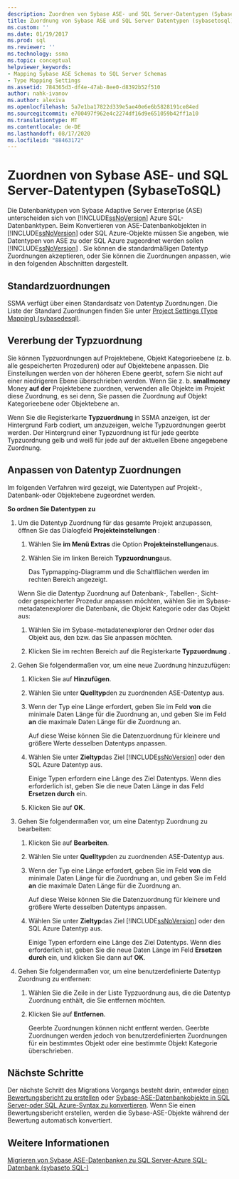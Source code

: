 ```yaml
---
description: Zuordnen von Sybase ASE- und SQL Server-Datentypen (SybaseToSQL)
title: Zuordnung von Sybase ASE und SQL Server Datentypen (sybasetosql) | Microsoft-Dokumentation
ms.custom: ''
ms.date: 01/19/2017
ms.prod: sql
ms.reviewer: ''
ms.technology: ssma
ms.topic: conceptual
helpviewer_keywords:
- Mapping Sybase ASE Schemas to SQL Server Schemas
- Type Mapping Settings
ms.assetid: 784365d3-df4e-47ab-8ee0-d8392b52f510
author: nahk-ivanov
ms.author: alexiva
ms.openlocfilehash: 5a7e1ba17822d339e5ae40e6e6b5828191ce84ed
ms.sourcegitcommit: e700497f962e4c2274df16d9e651059b42ff1a10
ms.translationtype: MT
ms.contentlocale: de-DE
ms.lasthandoff: 08/17/2020
ms.locfileid: "88463172"
---
```

# <a name="mapping-sybase-ase-and-sql-server-data-types-sybasetosql"></a>Zuordnen von Sybase ASE- und SQL Server-Datentypen (SybaseToSQL)
Die Datenbanktypen von Sybase Adaptive Server Enterprise (ASE) unterscheiden sich von [!INCLUDE[ssNoVersion](../../includes/ssnoversion-md.md)] Azure SQL-Datenbanktypen. Beim Konvertieren von ASE-Datenbankobjekten in [!INCLUDE[ssNoVersion](../../includes/ssnoversion-md.md)] oder SQL Azure-Objekte müssen Sie angeben, wie Datentypen von ASE zu oder SQL Azure zugeordnet werden sollen [!INCLUDE[ssNoVersion](../../includes/ssnoversion-md.md)] . Sie können die standardmäßigen Datentyp Zuordnungen akzeptieren, oder Sie können die Zuordnungen anpassen, wie in den folgenden Abschnitten dargestellt.  
  
## <a name="default-mappings"></a>Standardzuordnungen  
SSMA verfügt über einen Standardsatz von Datentyp Zuordnungen. Die Liste der Standard Zuordnungen finden Sie unter [Project Settings &#40;Type Mapping&#41; &#40;sybasedesql&#41;](../../ssma/sybase/project-settings-type-mapping-sybasetosql.md).  
  
## <a name="type-mapping-inheritance"></a>Vererbung der Typzuordnung  
Sie können Typzuordnungen auf Projektebene, Objekt Kategorieebene (z. b. alle gespeicherten Prozeduren) oder auf Objektebene anpassen. Die Einstellungen werden von der höheren Ebene geerbt, sofern Sie nicht auf einer niedrigeren Ebene überschrieben werden. Wenn Sie z. b. **smallmoney** Money **auf der** Projektebene zuordnen, verwenden alle Objekte im Projekt diese Zuordnung, es sei denn, Sie passen die Zuordnung auf Objekt Kategorieebene oder Objektebene an.  
  
Wenn Sie die Registerkarte **Typzuordnung** in SSMA anzeigen, ist der Hintergrund Farb codiert, um anzuzeigen, welche Typzuordnungen geerbt werden. Der Hintergrund einer Typzuordnung ist für jede geerbte Typzuordnung gelb und weiß für jede auf der aktuellen Ebene angegebene Zuordnung.  
  
## <a name="customizing-data-type-mappings"></a>Anpassen von Datentyp Zuordnungen  
Im folgenden Verfahren wird gezeigt, wie Datentypen auf Projekt-, Datenbank-oder Objektebene zugeordnet werden.  
  
**So ordnen Sie Datentypen zu**  
  
1.  Um die Datentyp Zuordnung für das gesamte Projekt anzupassen, öffnen Sie das Dialogfeld **Projekteinstellungen** :  
  
    1.  Wählen Sie **im Menü Extras** die Option **Projekteinstellungen**aus.  
  
    2.  Wählen Sie im linken Bereich **Typzuordnung**aus.  
  
        Das Typmapping-Diagramm und die Schaltflächen werden im rechten Bereich angezeigt.  
  
    Wenn Sie die Datentyp Zuordnung auf Datenbank-, Tabellen-, Sicht-oder gespeicherter Prozedur anpassen möchten, wählen Sie im Sybase-metadatenexplorer die Datenbank, die Objekt Kategorie oder das Objekt aus:  
  
    1.  Wählen Sie im Sybase-metadatenexplorer den Ordner oder das Objekt aus, den bzw. das Sie anpassen möchten.  
  
    2.  Klicken Sie im rechten Bereich auf die Registerkarte **Typzuordnung** .  
  
2.  Gehen Sie folgendermaßen vor, um eine neue Zuordnung hinzuzufügen:  
  
    1.  Klicken Sie auf **Hinzufügen**.  
  
    2.  Wählen Sie unter **Quelltyp**den zu zuordnenden ASE-Datentyp aus.  
  
    3.  Wenn der Typ eine Länge erfordert, geben Sie im Feld **von** die minimale Daten Länge für die Zuordnung an, und geben Sie im Feld **an** die maximale Daten Länge für die Zuordnung an.  
  
        Auf diese Weise können Sie die Datenzuordnung für kleinere und größere Werte desselben Datentyps anpassen.  
  
    4.  Wählen Sie unter **Zieltyp**das Ziel [!INCLUDE[ssNoVersion](../../includes/ssnoversion-md.md)] oder den SQL Azure Datentyp aus.  
  
        Einige Typen erfordern eine Länge des Ziel Datentyps. Wenn dies erforderlich ist, geben Sie die neue Daten Länge in das Feld **Ersetzen durch** ein.  
  
    5.  Klicken Sie auf **OK**.  
  
3.  Gehen Sie folgendermaßen vor, um eine Datentyp Zuordnung zu bearbeiten:  
  
    1.  Klicken Sie auf **Bearbeiten**.  
  
    2.  Wählen Sie unter **Quelltyp**den zu zuordnenden ASE-Datentyp aus.  
  
    3.  Wenn der Typ eine Länge erfordert, geben Sie im Feld **von** die minimale Daten Länge für die Zuordnung an, und geben Sie im Feld **an** die maximale Daten Länge für die Zuordnung an.  
  
        Auf diese Weise können Sie die Datenzuordnung für kleinere und größere Werte desselben Datentyps anpassen.  
  
    4.  Wählen Sie unter **Zieltyp**das Ziel [!INCLUDE[ssNoVersion](../../includes/ssnoversion-md.md)] oder den SQL Azure Datentyp aus.  
  
        Einige Typen erfordern eine Länge des Ziel Datentyps. Wenn dies erforderlich ist, geben Sie die neue Daten Länge im Feld **Ersetzen durch** ein, und klicken Sie dann auf **OK**.  
  
4.  Gehen Sie folgendermaßen vor, um eine benutzerdefinierte Datentyp Zuordnung zu entfernen:  
  
    1.  Wählen Sie die Zeile in der Liste Typzuordnung aus, die die Datentyp Zuordnung enthält, die Sie entfernen möchten.  
  
    2.  Klicken Sie auf **Entfernen**.  
  
        Geerbte Zuordnungen können nicht entfernt werden. Geerbte Zuordnungen werden jedoch von benutzerdefinierten Zuordnungen für ein bestimmtes Objekt oder eine bestimmte Objekt Kategorie überschrieben.  
  
## <a name="next-steps"></a>Nächste Schritte  
Der nächste Schritt des Migrations Vorgangs besteht darin, entweder [einen Bewertungsbericht zu erstellen](assessing-sybase-ase-database-objects-for-conversion-sybasetosql.md) oder [Sybase-ASE-Datenbankobjekte in SQL Server-oder SQL Azure-Syntax zu konvertieren](converting-sybase-ase-database-objects-sybasetosql.md). Wenn Sie einen Bewertungsbericht erstellen, werden die Sybase-ASE-Objekte während der Bewertung automatisch konvertiert.  
  
## <a name="see-also"></a>Weitere Informationen  
[Migrieren von Sybase ASE-Datenbanken zu SQL Server-Azure SQL-Datenbank &#40;sybaseto SQL-&#41;](../../ssma/sybase/migrating-sybase-ase-databases-to-sql-server-azure-sql-db-sybasetosql.md)  
  
